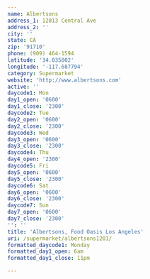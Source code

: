 ```yaml
---
name: Albertsons
address_1: 12013 Central Ave
address_2: ''
city: ''
state: CA
zip: '91710'
phone: (909) 464-1594
latitude: '34.035002'
longitude: '-117.687794'
category: Supermarket
website: 'http://www.albertsons.com'
active: ''
daycode1: Mon
day1_open: '0600'
day1_close: '2300'
daycode2: Tue
day2_open: '0600'
day2_close: '2300'
daycode3: Wed
day3_open: '0600'
day3_close: '2300'
daycode4: Thu
day4_open: '2300'
daycode5: Fri
day5_open: '0600'
day5_close: '2300'
daycode6: Sat
day6_open: '0600'
day6_close: '2300'
daycode7: Sun
day7_open: '0600'
day7_close: '2300'
'': ''
title: 'Albertsons, Food Oasis Los Angeles'
uri: /supermarket/albertsons1201/
formatted_daycode1: Monday
formatted_day1_open: 6am
formatted_day1_close: 11pm

---
```

